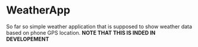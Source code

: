# WeatherApp
So far so simple weather application that is supposed to show weather data based on phone GPS location.
**NOTE THAT THIS IS INDED IN DEVELOPEMENT**
